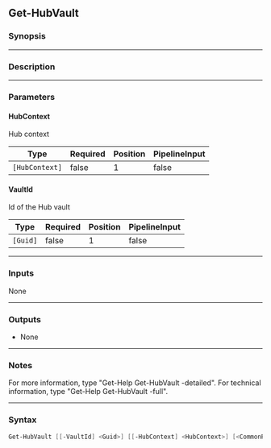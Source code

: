 Get-HubVault
------------

### Synopsis

---

### Description

---

### Parameters
#### **HubContext**
Hub context

|Type          |Required|Position|PipelineInput|
|--------------|--------|--------|-------------|
|`[HubContext]`|false   |1       |false        |

#### **VaultId**
Id of the Hub vault

|Type    |Required|Position|PipelineInput|
|--------|--------|--------|-------------|
|`[Guid]`|false   |1       |false        |

---

### Inputs
None

---

### Outputs
* None

---

### Notes
For more information, type "Get-Help Get-HubVault -detailed". For technical information, type "Get-Help Get-HubVault -full".

---

### Syntax
```PowerShell
Get-HubVault [[-VaultId] <Guid>] [[-HubContext] <HubContext>] [<CommonParameters>]
```
